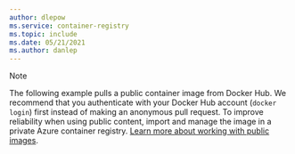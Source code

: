 ```yaml
---
author: dlepow
ms.service: container-registry
ms.topic: include
ms.date: 05/21/2021
ms.author: danlep
---
```

> [!NOTE]
> The following example pulls a public container image from Docker Hub. We recommend that you authenticate with your Docker Hub account (`docker login`) first instead of making an anonymous pull request. To improve reliability when using public content, import and manage the image in a private Azure container registry. [Learn more about working with public images](../articles/container-registry/buffer-gate-public-content.md).